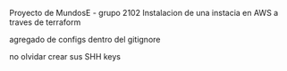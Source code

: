 Proyecto de MundosE - grupo 2102
Instalacion de una instacia en AWS a traves de terraform

agregado de configs dentro del gitignore

no olvidar crear sus SHH keys